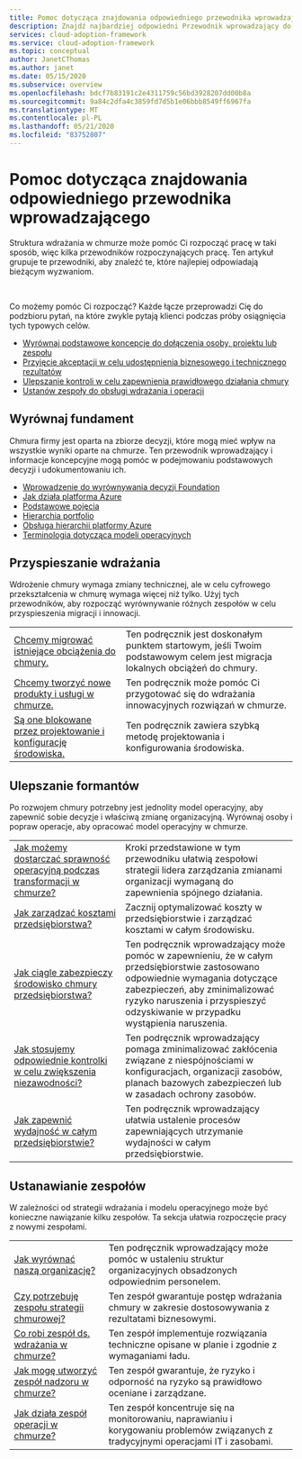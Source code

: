 ```yaml
---
title: Pomoc dotycząca znajdowania odpowiedniego przewodnika wprowadzającego
description: Znajdź najbardziej odpowiedni Przewodnik wprowadzający do Twoich potrzeb
services: cloud-adoption-framework
ms.service: cloud-adoption-framework
ms.topic: conceptual
author: JanetCThomas
ms.author: janet
ms.date: 05/15/2020
ms.subservice: overview
ms.openlocfilehash: bdcf7b83191c2e4311759c56bd3928207dd00b8a
ms.sourcegitcommit: 9a84c2dfa4c3859fd7d5b1e06bbb8549ff6967fa
ms.translationtype: MT
ms.contentlocale: pl-PL
ms.lasthandoff: 05/21/2020
ms.locfileid: "83752807"
---
```

# <a name="help-finding-the-appropriate-getting-started-guide"></a>Pomoc dotycząca znajdowania odpowiedniego przewodnika wprowadzającego

Struktura wdrażania w chmurze może pomóc Ci rozpocząć pracę w taki sposób, więc kilka przewodników rozpoczynających pracę. Ten artykuł grupuje te przewodniki, aby znaleźć te, które najlepiej odpowiadają bieżącym wyzwaniom.

<!-- markdownlint-disable MD033 -->
<br>

Co możemy pomóc Ci rozpocząć?
Każde łącze przeprowadzi Cię do podzbioru pytań, na które zwykle pytają klienci podczas próby osiągnięcia tych typowych celów.

- [Wyrównaj podstawowe koncepcje do dołączenia osoby, projektu lub zespołu](#align-foundation)
- [Przyjęcie akceptacji w celu udostępnienia biznesowego i technicznego rezultatów](#accelerate-adoption)
- [Ulepszanie kontroli w celu zapewnienia prawidłowego działania chmury](#improve-controls)
- [Ustanów zespoły do obsługi wdrażania i operacji](#establish-teams)

## <a name="align-foundation"></a>Wyrównaj fundament

Chmura firmy jest oparta na zbiorze decyzji, które mogą mieć wpływ na wszystkie wyniki oparte na chmurze. Ten przewodnik wprowadzający i informacje koncepcyjne mogą pomóc w podejmowaniu podstawowych decyzji i udokumentowaniu ich.

- [Wprowadzenie do wyrównywania decyzji Foundation](./cloud-concepts.md)
- [Jak działa platforma Azure](./what-is-azure.md)
- [Podstawowe pojęcia](../ready/considerations/fundamental-concepts.md)
- [Hierarchia portfolio](../reference/fundamental-concepts/hosting-hierarchy.md)
- [Obsługa hierarchii platformy Azure](../reference/fundamental-concepts/hierarchy-azure-tools.md)
- [Terminologia dotycząca modeli operacyjnych](../operating-model/terms.md)

## <a name="accelerate-adoption"></a>Przyspieszanie wdrażania

Wdrożenie chmury wymaga zmiany technicznej, ale w celu cyfrowego przekształcenia w chmurę wymaga więcej niż tylko. Użyj tych przewodników, aby rozpocząć wyrównywanie różnych zespołów w celu przyspieszenia migracji i innowacji.

|                                                                                     |                                                                                                                                |
|-------------------------------------------------------------------------------------|--------------------------------------------------------------------------------------------------------------------------------|
| [Chcemy migrować istniejące obciążenia do chmury.](./migrate.md)                   | Ten podręcznik jest doskonałym punktem startowym, jeśli Twoim podstawowym celem jest migracja lokalnych obciążeń do chmury. |
| [Chcemy tworzyć nowe produkty i usługi w chmurze.](./innovate.md)             | Ten podręcznik może pomóc Ci przygotować się do wdrażania innowacyjnych rozwiązań w chmurze.                                       |
| [Są one blokowane przez projektowanie i konfigurację środowiska.](./design-and-configuration.md) | Ten podręcznik zawiera szybką metodę projektowania i konfigurowania środowiska.                                           |

## <a name="improve-controls"></a>Ulepszanie formantów

Po rozwojem chmury potrzebny jest jednolity model operacyjny, aby zapewnić sobie decyzje i właściwą zmianę organizacyjną. Wyrównaj osoby i popraw operacje, aby opracować model operacyjny w chmurze.

|                                                                                     |                                                                                                                                |
|-------------------------------------------------------------------------------------|--------------------------------------------------------------------------------------------------------------------------------|
| [Jak możemy dostarczać sprawność operacyjną podczas transformacji w chmurze?](./operational-excellence.md)                   | Kroki przedstawione w tym przewodniku ułatwią zespołowi strategii lidera zarządzania zmianami organizacji wymaganą do zapewnienia spójnego działania. |
| [Jak zarządzać kosztami przedsiębiorstwa?](./manage-costs.md)                                          | Zacznij optymalizować koszty w przedsiębiorstwie i zarządzać kosztami w całym środowisku.                                                                           |
| [Jak ciągle zabezpieczy środowisko chmury przedsiębiorstwa?](./security.md)             | Ten podręcznik wprowadzający może pomóc w zapewnieniu, że w całym przedsiębiorstwie zastosowano odpowiednie wymagania dotyczące zabezpieczeń, aby zminimalizować ryzyko naruszenia i przyspieszyć odzyskiwanie w przypadku wystąpienia naruszenia.                                       |
| [Jak stosujemy odpowiednie kontrolki w celu zwiększenia niezawodności?](./reliability.md)                   | Ten podręcznik wprowadzający pomaga zminimalizować zakłócenia związane z niespójnościami w konfiguracjach, organizacji zasobów, planach bazowych zabezpieczeń lub w zasadach ochrony zasobów. |
| [Jak zapewnić wydajność w całym przedsiębiorstwie?](./performance.md)                               | Ten podręcznik wprowadzający ułatwia ustalenie procesów zapewniających utrzymanie wydajności w całym przedsiębiorstwie.                               |

## <a name="establish-teams"></a>Ustanawianie zespołów

W zależności od strategii wdrażania i modelu operacyjnego może być konieczne nawiązanie kilku zespołów. Ta sekcja ułatwia rozpoczęcie pracy z nowymi zespołami.

|                                                                                     |                                                                                                                                |
|-------------------------------------------------------------------------------------|--------------------------------------------------------------------------------------------------------------------------------|
| [Jak wyrównać naszą organizację?](./org-alignment.md)                               | Ten podręcznik wprowadzający może pomóc w ustaleniu struktur organizacyjnych obsadzonych odpowiednim personelem.                               |
| [Czy potrzebuję zespołu strategii chmurowej?](./team/cloud-strategy.md)     | Ten zespół gwarantuje postęp wdrażania chmury w zakresie dostosowywania z rezultatami biznesowymi.                                |
| [Co robi zespół ds. wdrażania w chmurze?](./team/cloud-adoption.md)     | Ten zespół implementuje rozwiązania techniczne opisane w planie i zgodnie z wymaganiami ładu.             |
| [Jak mogę utworzyć zespół nadzoru w chmurze?](./team/cloud-governance.md) | Ten zespół gwarantuje, że ryzyko i odporność na ryzyko są prawidłowo oceniane i zarządzane.                                         |
| [Jak działa zespół operacji w chmurze?](./team/cloud-operations.md) | Ten zespół koncentruje się na monitorowaniu, naprawianiu i korygowaniu problemów związanych z tradycyjnymi operacjami IT i zasobami. |
